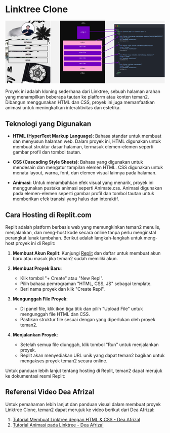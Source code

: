 # Linktree Clone

![Web-Structur](/public/img/web-structur.png)

Proyek ini adalah kloning sederhana dari Linktree, sebuah halaman arahan yang menampilkan beberapa tautan ke platform atau konten teman2. Dibangun menggunakan HTML dan CSS, proyek ini juga memanfaatkan animasi untuk meningkatkan interaktivitas dan estetika.

## Teknologi yang Digunakan

- **HTML (HyperText Markup Language)**: Bahasa standar untuk membuat dan menyusun halaman web. Dalam proyek ini, HTML digunakan untuk membuat struktur dasar halaman, termasuk elemen-elemen seperti gambar profil dan tombol tautan.

- **CSS (Cascading Style Sheets)**: Bahasa yang digunakan untuk mendesain dan mengatur tampilan elemen HTML. CSS digunakan untuk menata layout, warna, font, dan elemen visual lainnya pada halaman.

- **Animasi**: Untuk menambahkan efek visual yang menarik, proyek ini menggunakan pustaka animasi seperti Animate.css. Animasi digunakan pada elemen-elemen seperti gambar profil dan tombol tautan untuk memberikan efek transisi yang halus dan interaktif.

## Cara Hosting di Replit.com

Replit adalah platform berbasis web yang memungkinkan teman2 menulis, menjalankan, dan meng-host kode secara online tanpa perlu menginstal perangkat lunak tambahan. Berikut adalah langkah-langkah untuk meng-host proyek ini di Replit:

1. **Membuat Akun Replit**: Kunjungi [Replit](https://replit.com/) dan daftar untuk membuat akun baru atau masuk jika teman2 sudah memiliki akun.

2. **Membuat Proyek Baru**:

   - Klik tombol "+ Create" atau "New Repl".
   - Pilih bahasa pemrograman "HTML, CSS, JS" sebagai template.
   - Beri nama proyek dan klik "Create Repl".

3. **Mengunggah File Proyek**:

   - Di panel file, klik ikon tiga titik dan pilih "Upload File" untuk mengunggah file HTML dan CSS.
   - Pastikan struktur file sesuai dengan yang diperlukan oleh proyek teman2.

4. **Menjalankan Proyek**:
   - Setelah semua file diunggah, klik tombol "Run" untuk menjalankan proyek.
   - Replit akan menyediakan URL unik yang dapat teman2 bagikan untuk mengakses proyek teman2 secara online.

Untuk panduan lebih lanjut tentang hosting di Replit, teman2 dapat merujuk ke dokumentasi resmi Replit:

## Referensi Video Dea Afrizal

Untuk pemahaman lebih lanjut dan panduan visual dalam membuat proyek Linktree Clone, teman2 dapat merujuk ke video berikut dari Dea Afrizal:

1. [Tutorial Membuat Linktree dengan HTML & CSS - Dea Afrizal](https://youtu.be/XTL-NRv11AI)
2. [Tutorial Animasi pada Linktree - Dea Afrizal](https://youtu.be/dxozmcUa1Qc)

